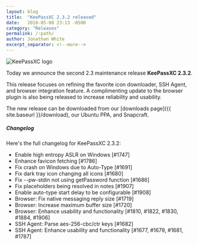```yaml
---
layout: blog
title:  "KeePassXC 2.3.2 released"
date:   2018-05-08 23:13 -0500
category: "Releases"
permalink: /:path/
author: Jonathan White
excerpt_separator: <!--more-->
---
```


<div class="blog-teaser-img">
<img src="{{ site.baseurl }}/logo.png" alt="KeePassXC logo">
</div>

Today we announce the second 2.3 maintenance release **KeePassXC 2.3.2**.

This release focuses on refining the favorite icon downloader, SSH Agent, 
and browser integration feature. A complimenting update to the browser
plugin is also being released to increase reliability and usability.

<!--more-->

The new release can be downloaded from our
[downloads page]({{ site.baseurl }}/download), our Ubuntu PPA, and Snapcraft.

<h5 id="changelog" style="clear: left">Changelog</h5>

Here's the full changelog for KeePassXC 2.3.2:

- Enable high entropy ASLR on Windows [#1747]
- Enhance favicon fetching [#1786]
- Fix crash on Windows due to Auto-Type [#1691]
- Fix dark tray icon changing all icons [#1680]
- Fix --pw-stdin not using getPassword function [#1686]
- Fix placeholders being resolved in notes [#1907]
- Enable auto-type start delay to be configurable [#1908]
- Browser: Fix native messaging reply size [#1719]
- Browser: Increase maximum buffer size [#1720]
- Browser: Enhance usability and functionality [#1810, #1822, #1830, #1884, #1906]
- SSH Agent: Parse aes-256-cbc/ctr keys [#1682]
- SSH Agent: Enhance usability and functionality [#1677, #1679, #1681, #1787]
